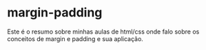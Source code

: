 # margin-padding
Este é o resumo sobre minhas aulas de html/css onde falo sobre os conceitos de margin e padding e sua aplicação.
